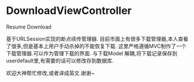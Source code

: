# DownloadViewController

Resume Download

基于URLSession实现的断点续传管理器.
目前市面上有很多下载管理器,本人查看了很多,但是基本上用户手动杀掉的不能恢复下载.
这里严格遵循MVC制作了一个下载管理器.可以作为管理下载的界面.
与下载Model 解耦,将下载记录保存到userdefault里,有需要的话可以修改存到数据库.

欢迎大神帮忙修改,或者译成英文.谢谢~

